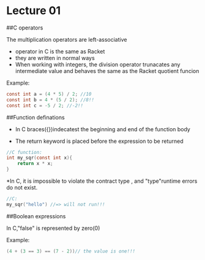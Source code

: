 # Lecture 01

##C operators

The multiplication operators are left-associative

* operator in C is the same as Racket
* they are written in normal ways
* When working with integers, the division operator trunacates
any intermediate value and behaves the same as the Racket 
quotient funcion


Example:
```C
const int a = (4 * 5) / 2; //10
const int b = 4 * (5 / 2); //8!!
const int c = -5 / 2; //-2!!
```

##Function definations
* In C braces({})indecatest the beginning and end of the function body

* The return keyword is placed before the expression to be returned

```C
//C function:
int my_sqr(const int x){
	return x * x;
}
```
*In C, it is impossible to violate the contract type , and "type"runtime
errors do not exist.

```C
//C:
my_sqr("hello") //=> will not run!!!
```

##Boolean expressions

In C,"false" is represented by zero(0)


Example:
```C
(4 + (3 == 3) == (7 - 2))// the value is one!!!
```

